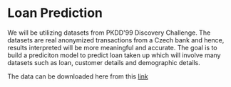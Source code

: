 # Loan Prediction
We will be utilizing datasets from PKDD'99 Discovery Challenge. The datasets are real anonymized transactions from a Czech bank and hence, results interpreted will be more meaningful and accurate. The goal is to build a prediciton model to predict loan taken up which will involve many datasets such as loan, customer details and demographic details.  

The data can be downloaded here from this [link](https://data.world/lpetrocelli/czech-financial-dataset-real-anonymized-transactions)
